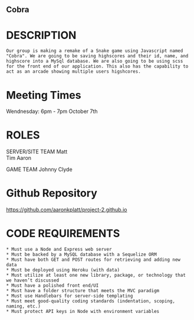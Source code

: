 ## Cobra


# DESCRIPTION
    Our group is making a remake of a Snake game using Javascript named "Cobra". We are going to be saving highscores and their id, name, and highscore into a MySql database. We are also going to be using scss for the front end of our application. This also has the capability to act as an arcade showing multiple users higshcores. 

# Meeting Times
Wendnesday: 6pm - 7pm October 7th

# ROLES
SERVER/SITE TEAM
Matt  
Tim 
Aaron  

GAME TEAM
Johnny 
Clyde 

# Github Repository
https://github.com/aaronkplatt/project-2.github.io

# CODE REQUIREMENTS
    * Must use a Node and Express web server
    * Must be backed by a MySQL database with a Sequelize ORM 
    * Must have both GET and POST routes for retrieving and adding new data
    * Must be deployed using Heroku (with data)
    * Must utilize at least one new library, package, or technology that we haven’t discussed
    * Must have a polished front end/UI
    * Must have a folder structure that meets the MVC paradigm
    * Must use Handlebars for server-side templating
    * Must meet good-quality coding standards (indentation, scoping, naming, etc.)
    * Must protect API keys in Node with environment variables

